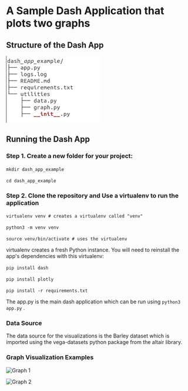# A Sample Dash Application that plots two graphs

## Structure of the Dash App

![Structure](https://github.com/shailendra2205/dash-test/blob/main/screenshots/structure.png?raw=true "Structure")

## Running the Dash App

### Step 1. Create a new folder for your project:

```mkdir dash_app_example```

```cd dash_app_example```

### Step 2. Clone the repository and Use a virtualenv to run the application

```virtualenv venv # creates a virtualenv called "venv"```

```python3 -m venv venv```

```source venv/bin/activate # uses the virtualenv```

virtualenv creates a fresh Python instance. You will need to reinstall the app's dependencies with this virtualenv:

```pip install dash```

```pip install plotly```

```pip install -r requirements.txt```


The app.py is the main dash application which can be run using ```python3 app.py``` .


### Data Source

The data source for the visualizations is the Barley dataset which is imported using the vega-datasets python package from the altair library.


### Graph Visualization Examples

![Graph 1](https://github.com/shailendra2205/dash-test/blob/main/screenshots/plot_1.png?raw=true "Graph 1")

![Graph 2](https://github.com/shailendra2205/dash-test/blob/main/screenshots/plot_2.png?raw=true "Graph 2")


